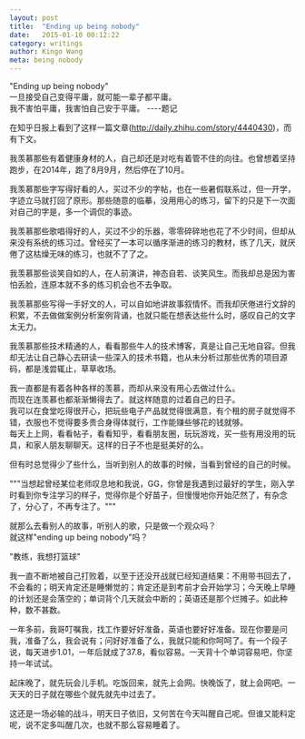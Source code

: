 ```yaml
---   
layout: post    
title:  "Ending up being nobody"   
date:   2015-01-10 00:12:22   
category: writings   
author: Kingo Wang   
meta: being nobody   
---   
```

   
"Ending up being nobody"      
一旦接受自己变得平庸，就可能一辈子都平庸。      
我不害怕平庸，我害怕自己安于平庸。        ----题记      
   
在知乎日报上看到了这样一篇文章(http://daily.zhihu.com/story/4440430)，而有下文。   
   
我羡慕那些有着健康身材的人，自己却还是对吃有着管不住的向往。也曾想着坚持跑步，在2014年，跑了8月9月，然后停在了10月。   
   
我羡慕那些字写得好看的人，买过不少的字帖，也在一些暑假联系过，但一开学，字迹立马就打回了原形。那些随意的临摹，没用用心的练习，留下的只是下一次面对自己的字是，多一个调侃的事迹。   
   
我羡慕那些歌唱得好的人，买过不少的乐器，零零碎碎地也花了不少时间，但却从来没有系统的练习过。曾经买了一本可以循序渐进的练习的教材，练了几天，就厌倦了这枯燥无味的练习，也就不了了之。   
   
我羡慕那些谈笑自如的人，在人前演讲，神态自若、谈笑风生。而我却总是因为害怕丢脸，连原本就不多的练习机会也不去争取。   
   
我羡慕那些写得一手好文的人，可以自如地讲故事叙情怀。而我却厌倦进行文辞的积累，不去做做案例分析案例背诵，也就只能在想表达些什么时，感叹自己的文字太无力。   
   
我羡慕那些技术精通的人，看看那些牛人的技术博客，真是让自己无地自容。但我却无法让自己静心去研读一些深入的技术书籍，也从未分析过那些优秀的项目源码，都是浅尝辄止，草草收场。   
   
我一直都是有着各种各样的羡慕，而却从来没有用心去做过什么。   
而现在连羡慕也都渐渐懒得去了。就这样随意的过着自己的日子。   
我可以在食堂吃得很开心，把玩些电子产品就觉得很满意，有个租的房子就觉得不错，衣服也不觉得要多贵合身得体就行，工作能赚些够花的钱就够。   
每天上上网，看看帖子，看看知乎，看看朋友圈，玩玩游戏，买一些有用没用的玩具，和家人朋友聊聊天。这样的日子不也是挺美好的么。   
   
但有时总觉得少了些什么，当听到别人的故事的时候，当看到曾经的自己的时候。   
   
"""当想起曾经某位老师叹息地和我说，GG，你曾是我遇到过最好的学生，刚入学时看到你专注学习的样子，觉得你是个好苗子，但慢慢地你开始茫然了，有杂念了，分心了，不再专注了。"""   
   
就那么去看别人的故事，听别人的歌，只是做一个观众吗？   
就这样"ending up being nobody"吗？   
   
"教练，我想打篮球"   
   
我一直不断地被自己打败着，以至于还没开战就已经知道结果：不用带书回去了，不会看的；明天肯定还是睡懒觉的；肯定还是到考前才会开始学习；今天晚上早睡的计划还是会落空的；单词背个几天就会中断的；英语还是那个烂摊子。如此种种，数不甚数。   
   
一年多前，我哥叮嘱我，找工作要好好准备，英语也要好好准备。现在你要是问我，准备了么，我会说有；问好好准备了么，我就只能和你呵呵了。有一个段子说，每天进步1.01，一年后就成了37.8，看似容易。一天背十个单词容易吧，你坚持一年试试。   
   
起床晚了，就先玩会儿手机。吃饭回来，就先上会网。快晚饭了，就上会网吧。一天天的日子就在哪些个就先就先中过去了。   
   
这还是一场必输的战斗，明天日子依旧，又何苦在今天叫醒自己呢。但谁又能料定呢，说不定多叫醒几次，也就不那么容易睡着了。   
   

